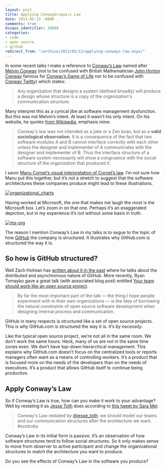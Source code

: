 ```yaml
---
layout: post
title: Applying Conway&rsquo;s Law
date: 2013-05-13 -0800
comments: true
disqus_identifier: 18889
categories:
- code
- open source
- github
redirect_from: "/archive/2013/05/12/applying-conways-law.aspx/"
---
```


In some recent talks I make a reference to [Conway’s Law](http://en.wikipedia.org/wiki/Conway's_law "Conway's Law") named after [Melvin Conway](http://www.melconway.com/Home/Home.html "Melvin Conway") (not to be confused with British Mathematician [John Horton
Conway](http://en.wikipedia.org/wiki/John_Horton_Conway "John Horton Conway") famous for [Conway’s Game of Life](http://en.wikipedia.org/wiki/Conway's_Game_of_Life "Conway's Game of Life") nor to be confused with [Conway Twitty](http://en.wikipedia.org/wiki/Conway_Twitty "Conway Twitty")) which states:

> Any organization that designs a system (defined broadly) will produce
> a design whose structure is a copy of the organization's communication
> structure.

Many interpret this as a cynical jibe at software management dysfunction. But this was not Melvin’s intent. At least it wasn’t his only intent. On his website, he quotes [from Wikipedia](http://en.wikipedia.org/wiki/Conway's_law "Conway's Law"), emphasis mine:

> Conway's law was not intended as a joke or a Zen koan, but as a
> **valid sociological observation**. It is a consequence of the fact
> that two software modules A and B cannot interface correctly with each
> other unless the designer and implementer of A communicates with the
> designer and implementer of B. Thus the interface structure of a
> software system necessarily will show a congruence with the social
> structure of the organization that produced it.

I savor [Manu Cornet’s visual interpretation of Cornet’s law](http://www.bonkersworld.net/organizational-charts/ "Organizational charts"). I’m not sure how Manu put this together, but it’s not a stretch to suggest that the software architectures these companies produce might lead to these illustrations.

[![organizational\_charts](http://haacked.com/images/haacked_com/WindowsLiveWriter/ConwaysLaw_6DF4/organizational_charts_thumb.png "organizational_charts")](http://haacked.com/images/haacked_com/WindowsLiveWriter/ConwaysLaw_6DF4/organizational_charts_2.png)

Having worked at Microsoft, the one that makes me laugh the most is the Microsoft box. Let’s zoom in on that one. Perhaps it’s an exaggerated depiction, but in my experience it’s not without some basis in truth.

[![ms-org](http://haacked.com/images/haacked_com/WindowsLiveWriter/ConwaysLaw_6DF4/ms-org_thumb.png "ms-org")](http://haacked.com/images/haacked_com/WindowsLiveWriter/ConwaysLaw_6DF4/ms-org_2.png) 

The reason I mention Conway’s Law in my talks is to segue to the topic of how [GitHub](http://github.com/) the company is structured. It illustrates why GitHub.com is structured the way it is.

So how is GitHub structured?
----------------------------

Well Zach Holman has [written about it in the past](http://zachholman.com/posts/how-github-works/ "How GitHub Works") where he talks about the distributed and asynchronous nature of GitHub. More recently, Ryan Tomayko gave a great talk (with associated blog post) entitled [Your team should work like an open source project](http://tomayko.com/writings/adopt-an-open-source-process-constraints "Your team should work like an open source project").

> By far the most important part of the talk — the thing I hope people
> experiment with in their own organizations — is the idea of borrowing
> the natural constraints of open source software development when
> designing internal process and communication.

GitHub in many respects is structured like a set of open source projects. This is why GitHub.com is structured the way it is. *It’s by necessity*.

Like the typical open source project, we’re not all in the same room. We don’t work the same hours. Heck, many of us are not in the same time zones even. We don’t have top-down hierarchical management. This explains why GitHub.com doesn’t focus on the centralized tools or reports managers often want as a means of controlling workers. It’s a product that is focused more on the needs of the developers than on the needs of executives. It’s a product that allows GitHub itself to continue being productive.

Apply Conway’s Law
------------------

So if Conway’s Law is true, how can you make it work to your advantage? Well by restating it as [Jesse Toth](https://twitter.com/jesseplusplus "Jesse Toth on Twitter") does according to [this tweet by Sara Mei](https://twitter.com/sarahmei/status/333636839451795456 "Tweet on Conway's Law restated"):

> Conway's Law restated by
> [@jesse\_toth](https://twitter.com/jesseplusplus "Jesse Toth on Twitter"):
> we should model our teams and our communication structures after the
> architecture we want.  \#scotruby

Conway’s Law in its initial form is passive. It’s an observation of how software structures tend to follow social structures. So it only makes sense to move from observer to active participant and change the organizational structures to match the architecture you want to produce.

Do you see the effects of Conway’s Law in the software you produce?
